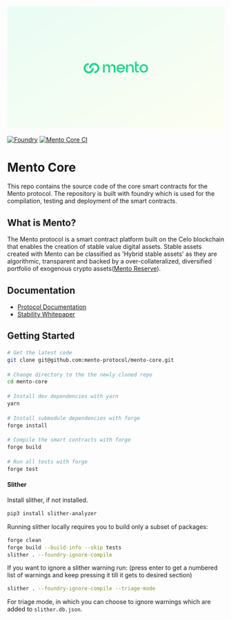 ![Seaport](img/Mento-banner.png)

[![Foundry][foundry-badge]][foundry]
[![Mento Core CI][ci-badge]][ci-link]

# Mento Core

This repo contains the source code of the core smart contracts for the Mento protocol. The repository is built with foundry which is used for the compilation, testing and deployment of the smart contracts.

## What is Mento?

The Mento protocol is a smart contract platform built on the Celo blockchain that enables the creation of stable value digital assets. Stable assets created with Mento can be classified as 'Hybrid stable assets' as they are algorithmic, transparent and backed by a over-collateralized, diversified portfolio of exogenous crypto assets([Mento Reserve](https://reserve.mento.org/)).

## Documentation

- [Protocol Documentation](https://docs.mento.org/mento-protocol/core/overview)
- [Stability Whitepaper](https://celo.org/papers/stability)

## Getting Started

```bash
# Get the latest code
git clone git@github.com:mento-protocol/mento-core.git

# Change directory to the the newly cloned repo
cd mento-core

# Install dev dependencies with yarn
yarn

# Install submodule dependencies with forge
forge install

# Compile the smart contracts with forge
forge build

# Run all tests with forge
forge test
```

#### Slither 

Install slither, if not installed.
```bash
pip3 install slither-analyzer
```

Running slither locally requires you to build only a subset of packages:
```bash
forge clean
forge build --build-info --skip tests
slither . --foundry-ignore-compile
```

If you want to ignore a slither warning run: (press enter to get a numbered list of warnings and keep pressing it till it gets to desired section)
```bash
slither . --foundry-ignore-compile --triage-mode
```

For triage mode, in which you can choose to ignore warnings which are added to `slither.db.json`.


[ci-link]: https://github.com/mento-protocol/mento-core/actions/workflows/ci.yml
[ci-badge]: https://github.com/mento-protocol/mento-core/actions/workflows/ci.yml/badge.svg
[foundry]: https://getfoundry.sh/
[foundry-badge]: https://img.shields.io/badge/Built%20with-Foundry-FFDB1C.svg
